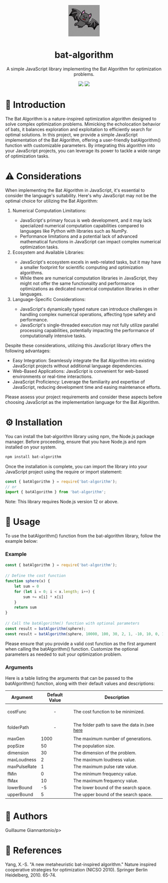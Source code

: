 <p align="center"><img src="./bat-algorithm-logo.png" width="100" height="100"></p>
<h1 align="center">bat-algorithm</h1>
<p align="center">A simple JavaScript library implementing the Bat Algorithm for optimization problems.</p>

<p align="center">
  <img src="https://img.shields.io/github/license/Ykarux/bat-algorithm"/>
  <img src="https://img.shields.io/npm/v/bat-algorithm"/>
</p>

<h1 id="introduction">🌟 Introduction</h1>
<p>The Bat Algorithm is a nature-inspired optimization algorithm designed to solve complex optimization problems. Mimicking the echolocation behavior of bats, it balances exploration and exploitation to efficiently search for optimal solutions. In this project, we provide a simple JavaScript implementation of the Bat Algorithm, offering a user-friendly batAlgorithm() function with customizable parameters. By integrating this algorithm into your JavaScript projects, you can leverage its power to tackle a wide range of optimization tasks.</p>

<h1>⚠️ Considerations</h1>
<p>When implementing the Bat Algorithm in JavaScript, it's essential to consider the language's suitability. Here's why JavaScript may not be the optimal choice for utilizing the Bat Algorithm:  </p>
<ol>
  <li>Numerical Computation Limitations:</li>
  <ul>
    <li>JavaScript's primary focus is web development, and it may lack specialized numerical computation capabilities compared to languages         like Python with libraries such as NumPy.</li>
    <li>Performance limitations and a potential lack of advanced mathematical functions in JavaScript can impact complex numerical                  optimization tasks.</li>
</ul>
<li>Ecosystem and Available Libraries:</li>
<ul>
<li>JavaScript's ecosystem excels in web-related tasks, but it may have a smaller footprint for scientific computing and optimization algorithms.</li>
<li>While there are numerical computation libraries in JavaScript, they might not offer the same functionality and performance optimizations as dedicated numerical computation libraries in other languages.</li>
</ul>
<li>Language-Specific Considerations:</li>
<ul>
<li>JavaScript's dynamically typed nature can introduce challenges in handling complex numerical operations, affecting type safety and performance.</li>
<li>JavaScript's single-threaded execution may not fully utilize parallel processing capabilities, potentially impacting the performance of computationally intensive tasks.</li>
</ul>
</ol>

<p>Despite these considerations, utilizing this JavaScript library offers the following advantages:</p>

<ul>
<li>Easy Integration: Seamlessly integrate the Bat Algorithm into existing JavaScript projects without additional language dependencies.</li>
<li>Web-Based Applications: JavaScript is convenient for web-based environments or real-time interactions.</li>
<li>JavaScript Proficiency: Leverage the familiarity and expertise of JavaScript, reducing development time and easing maintenance efforts.</li>
  </ul>
  <p>
Please assess your project requirements and consider these aspects before choosing JavaScript as the implementation language for the Bat Algorithm.</p>

<h1>⚙️ Installation</h1>
<p>You can install the bat-algorithm library using npm, the Node.js package manager. Before proceeding, ensure that you have Node.js and npm installed on your system.</p>

```bash
npm install bat-algorithm
```
<p>Once the installation is complete, you can import the library into your JavaScript project using the require or import statement:</p>

```javascript
const { batAlgorithm } = require('bat-algorithm');
// or
import { batAlgorithm } from 'bat-algorithm';
```

<p>Note: This library requires Node.js version 12 or above.</p>

<h1>📘 Usage</h1>
<p>To use the batAlgorithm() function from the bat-algorithm library, follow the example below:</p>
<h3>Example</h3>

```javascript
const { batAlgorithm } = require('bat-algorithm');

// Define the cost function
function sphere(x) {
	let sum = 0
	for (let i = 0; i < x.length; i++) {
		sum += x[i] * x[i]
	}
	return sum
}

// Call the batAlgorithm() function with optional parameters
const result = batAlgorithm(sphere);
const result = batAlgorithm(sphere, 10000, 100, 30, 2, 1, -10, 10, 0, 10);
```
<p>Please ensure that you provide a valid cost function as the first argument when calling the batAlgorithm() function. Customize the optional parameters as needed to suit your optimization problem.</p>
<h3>Arguments</h3>

<p>Here is a table listing the arguments that can be passed to the batAlgorithm() function, along with their default values and descriptions:</p>

<table>
  <thead>
    <tr>
      <th>Argument</th>
      <th>Default Value</th>
      <th>Description</th>
    </tr>
  </thead>
  <tbody>
    <tr>
      <td>costFunc</td>
      <td><p align="center">-</p></td>
      <td>The cost function to be minimized.</td>
    </tr>
	  <tr>
      <td>folderPath</td>
      <td><p align="center">-</p></td>
      <td>The folder path to save the data in.(see <a href="#introduction">here</a></td>
    </tr>
    <tr>
      <td>maxGen</td>
      <td>1000</td>
      <td>The maximum number of generations.</td>
    </tr>
    <tr>
      <td>popSize</td>
      <td>50</td>
      <td>The population size.</td>
    </tr>
    <tr>
      <td>dimension</td>
      <td>30</td>
      <td>The dimension of the problem.</td>
    </tr>
    <tr>
      <td>maxLoudness</td>
      <td>2</td>
      <td>The maximum loudness value.</td>
    </tr>
    <tr>
      <td>maxPulseRate</td>
      <td>1</td>
      <td>The maximum pulse rate value.</td>
    </tr>
    <tr>
      <td>fMin</td>
      <td>0</td>
      <td>The minimum frequency value.</td>
    </tr>
    <tr>
      <td>fMax</td>
      <td>10</td>
      <td>The maximum frequency value.</td>
    </tr>
    <tr>
      <td>lowerBound</td>
      <td>-5</td>
      <td>The lower bound of the search space.</td>
    </tr>
    <tr>
      <td>upperBound</td>
      <td>5</td>
      <td>The upper bound of the search space.</td>
    </tr>
  </tbody>
</table>

<h1 id="-authors">👥 Authors</h1>
<p>Guillaume Giannantonio/p>

<h1>🔖 References</h1>
<p>Yang, X.-S. "A new metaheuristic bat-inspired algorithm." Nature inspired cooperative strategies for optimization (NICSO 2010). Springer Berlin Heidelberg, 2010. 65-74.</p>
